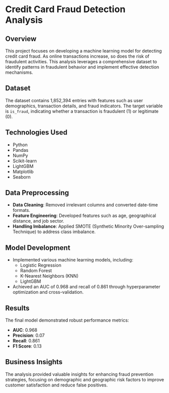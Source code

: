 # Credit Card Fraud Detection Analysis

## Overview

This project focuses on developing a machine learning model for detecting credit card fraud. As online transactions increase, so does the risk of fraudulent activities. This analysis leverages a comprehensive dataset to identify patterns in fraudulent behavior and implement effective detection mechanisms.

## Dataset

The dataset contains 1,852,394 entries with features such as user demographics, transaction details, and fraud indicators. The target variable is `is_fraud`, indicating whether a transaction is fraudulent (1) or legitimate (0).

## Technologies Used

- Python
- Pandas
- NumPy
- Scikit-learn
- LightGBM
- Matplotlib
- Seaborn

## Data Preprocessing

- **Data Cleaning**: Removed irrelevant columns and converted date-time formats.
- **Feature Engineering**: Developed features such as age, geographical distance, and job sector.
- **Handling Imbalance**: Applied SMOTE (Synthetic Minority Over-sampling Technique) to address class imbalance.

## Model Development

- Implemented various machine learning models, including:
  - Logistic Regression
  - Random Forest
  - K-Nearest Neighbors (KNN)
  - LightGBM
- Achieved an AUC of 0.968 and recall of 0.861 through hyperparameter optimization and cross-validation.

## Results

The final model demonstrated robust performance metrics:
- **AUC**: 0.968
- **Precision**: 0.07
- **Recall**: 0.861
- **F1 Score**: 0.13

## Business Insights

The analysis provided valuable insights for enhancing fraud prevention strategies, focusing on demographic and geographic risk factors to improve customer satisfaction and reduce false positives.
